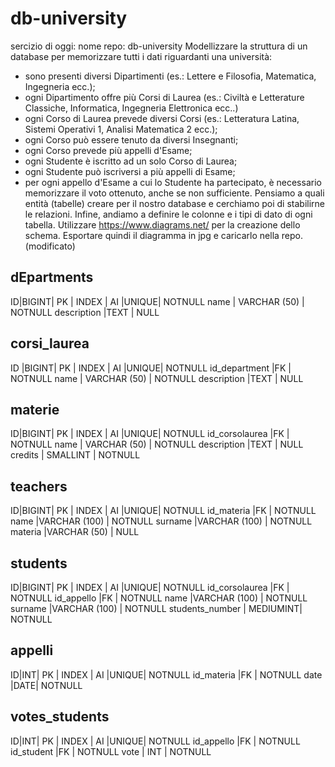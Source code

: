 # db-university

sercizio di oggi:
nome repo: db-university
Modellizzare la struttura di un database per memorizzare tutti i dati riguardanti una università:

- sono presenti diversi Dipartimenti (es.: Lettere e Filosofia, Matematica, Ingegneria ecc.);
- ogni Dipartimento offre più Corsi di Laurea (es.: Civiltà e Letterature Classiche, Informatica, Ingegneria Elettronica ecc..)
- ogni Corso di Laurea prevede diversi Corsi (es.: Letteratura Latina, Sistemi Operativi 1, Analisi Matematica 2 ecc.);
- ogni Corso può essere tenuto da diversi Insegnanti;
- ogni Corso prevede più appelli d'Esame;
- ogni Studente è iscritto ad un solo Corso di Laurea;
- ogni Studente può iscriversi a più appelli di Esame;
- per ogni appello d'Esame a cui lo Studente ha partecipato, è necessario memorizzare il voto ottenuto, anche se non sufficiente.
  Pensiamo a quali entità (tabelle) creare per il nostro database e cerchiamo poi di stabilirne le relazioni. Infine, andiamo a definire le colonne e i tipi di dato di ogni tabella.
  Utilizzare https://www.diagrams.net/ per la creazione dello schema.
  Esportare quindi il diagramma in jpg e caricarlo nella repo. (modificato)

## dEpartments

ID|BIGINT| PK | INDEX | AI |UNIQUE| NOTNULL
name | VARCHAR (50) | NOTNULL
description |TEXT | NULL

## corsi_laurea

ID |BIGINT| PK | INDEX | AI |UNIQUE| NOTNULL
id_department |FK | NOTNULL
name | VARCHAR (50) | NOTNULL
description |TEXT | NULL

## materie

ID|BIGINT| PK | INDEX | AI |UNIQUE| NOTNULL
id_corsolaurea |FK | NOTNULL
name | VARCHAR (50) | NOTNULL
description |TEXT | NULL
credits | SMALLINT | NOTNULL

## teachers

ID|BIGINT| PK | INDEX | AI |UNIQUE| NOTNULL
id_materia |FK | NOTNULL
name |VARCHAR (100) | NOTNULL
surname |VARCHAR (100) | NOTNULL
materia |VARCHAR (50) | NULL

## students

ID|BIGINT| PK | INDEX | AI |UNIQUE| NOTNULL
id_corsolaurea |FK | NOTNULL
id_appello |FK | NOTNULL
name |VARCHAR (100) | NOTNULL
surname |VARCHAR (100) | NOTNULL
students_number | MEDIUMINT| NOTNULL

## appelli

ID|INT| PK | INDEX | AI |UNIQUE| NOTNULL
id_materia |FK | NOTNULL
date |DATE| NOTNULL

## votes_students

ID|INT| PK | INDEX | AI |UNIQUE| NOTNULL
id_appello |FK | NOTNULL
id_student |FK | NOTNULL
vote | INT | NOTNULL
